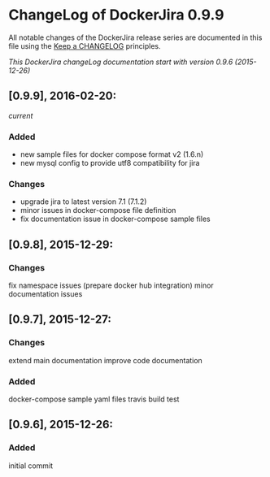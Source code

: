 # ChangeLog of DockerJira 0.9.9

All notable changes of the DockerJira release series are documented in this file using the [Keep a CHANGELOG](http://keepachangelog.com/) principles.

_This DockerJira changeLog documentation start with version 0.9.6 (2015-12-26)_

## [0.9.9], 2016-02-20:
_current_

### Added
- new sample files for docker compose format v2 (1.6.n)
- new mysql config to provide utf8 compatibility for jira

### Changes
- upgrade jira to latest version 7.1 (7.1.2)
- minor issues in docker-compose file definition
- fix documentation issue in docker-compose sample files

## [0.9.8], 2015-12-29:

### Changes
fix namespace issues (prepare docker hub integration)
minor documentation issues

## [0.9.7], 2015-12-27:

### Changes
extend main documentation
improve code documentation

### Added
docker-compose sample yaml files
travis build test

## [0.9.6], 2015-12-26:

### Added
initial commit
